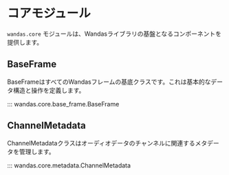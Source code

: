 # コアモジュール

`wandas.core` モジュールは、Wandasライブラリの基盤となるコンポーネントを提供します。

## BaseFrame

BaseFrameはすべてのWandasフレームの基底クラスです。これは基本的なデータ構造と操作を定義します。

::: wandas.core.base_frame.BaseFrame

## ChannelMetadata

ChannelMetadataクラスはオーディオデータのチャンネルに関連するメタデータを管理します。

::: wandas.core.metadata.ChannelMetadata
